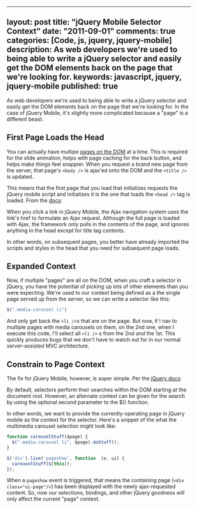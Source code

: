 
---
layout: post
title: "jQuery Mobile Selector Context"
date: "2011-09-01"
comments: true
categories: [Code, js, jquery, jquery-mobile]
description: As web developers we're used to being able to write a jQuery selector and easily get the DOM elements back on the page that we're looking for.
keywords: javascript, jquery, jquery-mobile
published: true
---

As web developers we're used to being able to write a jQuery selector and easily get the DOM elements back on the page that we're looking for.  In the case of jQuery Mobile, it's slightly more complicated because a "page" is a different beast.
<!--more-->

First Page Loads the Head
-------------------------

You can actually have multipe [pages on the DOM](http://jquerymobile.com/demos/1.0b2/#/demos/1.0b2/docs/pages/page-anatomy.html) at a time.  This is required for the slide animation, helps with page caching for the back button, and helps make things feel snappier.  When you request a brand new page from the server, that page's `<body />` is ajax'ed onto the DOM and the `<title />` is updated.

This means that the first page that you load that initializes requests the jQuery mobile script and initializes it is the one that loads the `<head />` tag is loaded.  From the [docs](http://jquerymobile.com/demos/1.0b2/#/demos/1.0b2/docs/pages/page-scripting.html):

When you click a link in jQuery Mobile, the Ajax navigation system uses the link's href to formulate an Ajax request. Although the full page is loaded with Ajax, the framework only pulls in the contents of the page, and ignores anything in the head except for title tag contents.

In other words, on subsequent pages, you better have already imported the scripts and styles in the head that you need for subsequent page loads.


Expanded Context
----------------

Now, if multiple "pages" are all on the DOM, when you craft a selector in jQuery, you have the potential of picking up lots of other elements than you were expecting.  We're used to our context being defined as a the single page served up from the server, so we can write a selector like this:

```javascript
$(".media-carousel li")
```

And only get back the `<li />`s that are on the page.  But now, if I nav to multiple pages with media carousels on them, on the 2nd one, when I execute this code, I'll select all `<li />` s from the 2nd *and* the 1st.  This quickly produces bugs that we don't have to watch out for in our normal server-assisted MVC architecture.

Constrain to Page Context
--------------------------------

The fix for jQuery Mobile, however, is super simple.  Per the [jQuery docs](http://api.jquery.com/jQuery/):
  
  By default, selectors perform their searches within the DOM starting at the document root. However, an alternate context can be given for the search by using the optional second parameter to the $() function.

In other words, we want to provide the currently-operating page in jQuery mobile as the context for the selector.  Here's a snippet of the what the multimedia carousel selection might look like:

```javascript
function carouselStuff($page) {
  $(".media-carousel li", $page).doStuff();
}

$('div').live('pageshow', function  (e, ui) {
  carouselStuff($(this));
});
```

When a `pageshow` event is triggered, that means the containing page (`<div class="ui-page"/>`) has been displayed with the newly ajax-requested content.  So, now our selections, bindings, and other jQuery goodness will only affect the current "page" context.  

  
